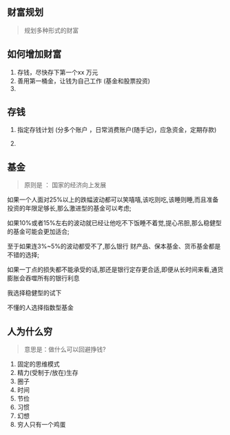 ## 财富规划
> 规划多种形式的财富

## 如何增加财富
1. 存钱，尽快存下第一个xx 万元
2. 善用第一桶金，让钱为自己工作  (基金和股票投资)
3. 


## 存钱
1. 指定存钱计划  (分多个账户 ，日常消费账户(随手记)，应急资金，定期存款)

2. 

## 基金
> 原则是 ： 国家的经济向上发展

如果一个人面对25%以上的跌幅波动都可以笑嘻嘻,该吃则吃,该睡则睡,而且准备投资的年限足够长,那么激进型的基金可以考虑;

如果10%或者15%左右的波动就已经让他吃不下饭睡不着觉,提心吊胆,那么稳健型的基金可能会更加适合;

至于如果连3%~5%的波动都受不了,那么银行 财产品、保本基金、货币基金都是不错的选择;

如果一丁点的损失都不能承受的话,那还是银行定存更合适,即便从长时间来看,通货膨胀会吞噬所有的银行利息


我选择稳健型的试下

不懂的人选择指数型基金  

## 人为什么穷
> 意思是：做什么可以回避挣钱?

1. 固定的思维模式
2. 精力(受制于/放在)生存
3. 圈子
4. 时间
5. 节俭
6. 习惯
7. 幻想
8. 穷人只有一个鸡蛋